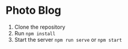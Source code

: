 # Photo Blog

1. Clone the repository
2. Run `npm install`
3. Start the server `npm run serve` or  `npm start`    